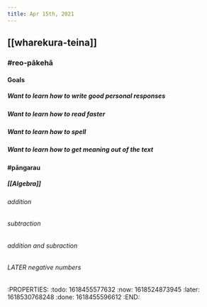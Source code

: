 ```yaml
---
title: Apr 15th, 2021
---
```


## [[wharekura-teina]]
### #reo-pākehā
#### Goals
##### Want to learn how to write good personal responses
##### Want to learn how to read faster
##### Want to learn how to spell
##### Want to learn how to get meaning out of the text
#### #pāngarau
##### [[Algebra]]
###### addition
###### subtraction
###### addition and subraction
###### LATER negative numbers
:PROPERTIES:
:todo: 1618455577632
:now: 1618524873945
:later: 1618530768248
:done: 1618455596612
:END:
######
